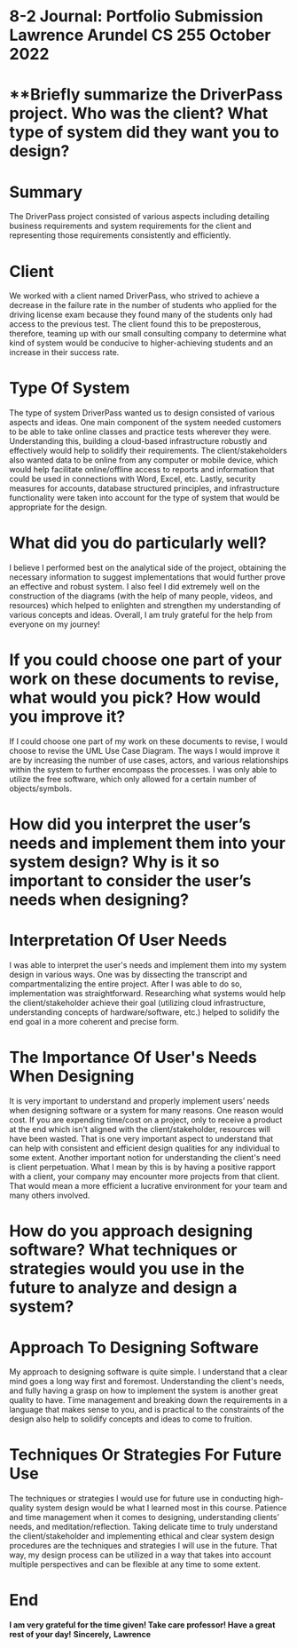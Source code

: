 # **8-2 Journal: Portfolio Submission Lawrence Arundel CS 255 October 2022**

# **Briefly summarize the DriverPass project. Who was the client? What type of system did they want you to design?

# **Summary**
The DriverPass project consisted of various aspects including detailing business requirements and system requirements for the client and representing those requirements consistently and efficiently.

# **Client**
We worked with a client named DriverPass, who strived to achieve a decrease in the failure rate in the number of students who applied for the driving license exam because they found many of the students only had access to the previous test. The client found this to be preposterous, therefore, teaming up with our small consulting company to determine what kind of system would be conducive to higher-achieving students and an increase in their success rate.

# **Type Of System**
The type of system DriverPass wanted us to design consisted of various aspects and ideas. One main component of the system needed customers to be able to take online classes and practice tests wherever they were. Understanding this, building a cloud-based infrastructure robustly and effectively would help to solidify their requirements. The client/stakeholders also wanted data to be online from any computer or mobile device, which would help facilitate online/offline access to reports and information that could be used in connections with Word, Excel, etc. Lastly, security measures for accounts, database structured principles, and infrastructure functionality were taken into account for the type of system that would be appropriate for the design.

# **What did you do particularly well?**
I believe I performed best on the analytical side of the project, obtaining the necessary information to suggest implementations that would further prove an effective and robust system. I also feel I did extremely well on the construction of the diagrams (with the help of many people, videos, and resources) which helped to enlighten and strengthen my understanding of various concepts and ideas. Overall, I am truly grateful for the help from everyone on my journey!

# **If you could choose one part of your work on these documents to revise, what would you pick? How would you improve it?**
If I could choose one part of my work on these documents to revise, I would choose to revise the UML Use Case Diagram. The ways I would improve it are by increasing the number of use cases, actors, and various relationships within the system to further encompass the processes. I was only able to utilize the free software, which only allowed for a certain number of objects/symbols.

# **How did you interpret the user’s needs and implement them into your system design? Why is it so important to consider the user’s needs when designing?**

# **Interpretation Of User Needs**
I was able to interpret the user's needs and implement them into my system design in various ways. One was by dissecting the transcript and compartmentalizing the entire project. After I was able to do so, implementation was straightforward. Researching what systems would help the client/stakeholder achieve their goal (utilizing cloud infrastructure, understanding concepts of hardware/software, etc.) helped to solidify the end goal in a more coherent and precise form.

# **The Importance Of User's Needs When Designing**
It is very important to understand and properly implement users’ needs when designing software or a system for many reasons. One reason would cost. If you are expending time/cost on a project, only to receive a product at the end which isn't aligned with the client/stakeholder, resources will have been wasted. That is one very important aspect to understand that can help with consistent and efficient design qualities for any individual to some extent. Another important notion for understanding the client's need is client perpetuation. What I mean by this is by having a positive rapport with a client, your company may encounter more projects from that client. That would mean a more efficient a lucrative environment for your team and many others involved.

# **How do you approach designing software? What techniques or strategies would you use in the future to analyze and design a system?**

# **Approach To Designing Software**
My approach to designing software is quite simple. I understand that a clear mind goes a long way first and foremost. Understanding the client's needs, and fully having a grasp on how to implement the system is another great quality to have. Time management and breaking down the requirements in a language that makes sense to you, and is practical to the constraints of the design also help to solidify concepts and ideas to come to fruition.

# **Techniques Or Strategies For Future Use**
The techniques or strategies I would use for future use in conducting high-quality system design would be what I learned most in this course. Patience and time management when it comes to designing, understanding clients’ needs, and meditation/reflection. Taking delicate time to truly understand the client/stakeholder and implementing ethical and clear system design procedures are the techniques and strategies I will use in the future. That way, my design process can be utilized in a way that takes into account multiple perspectives and can be flexible at any time to some extent.

# End
**I am very grateful for the time given! Take care professor! Have a great rest of your day!**
**Sincerely,**
**Lawrence**







